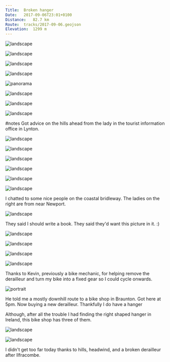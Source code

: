 ```yaml
---
Title:	Broken hanger
Date:	2017-09-06T23:01+0100
Distance:	82.7 km
Route:	tracks/2017-09-06.geojson
Elevation:	1299 m
---
```


![landscape](http://pbs.twimg.com/media/DJB39JYW4AEl_Ac.jpg "Oncoming rain yesterday")

![landscape](http://pbs.twimg.com/media/DJB4GqKXYAEH2vg.jpg "Hidden castle yesterday (look carefully)")

![landscape](http://pbs.twimg.com/media/DJB4SahXUAAleuC.jpg "Heading up from Porlock yesterday evening")

![landscape](http://pbs.twimg.com/media/DJB4YrBW0AYq-Q5.jpg "Found one of the old AA boxes.")

![panorama](http://pbs.twimg.com/media/DJB4lREW4AA0tBT.jpg "Exmoor panorama yesterday evening")

![landscape](http://pbs.twimg.com/media/DJB4u9jW0AAwiKr.jpg "Exmoor after the rain.")

![landscape](http://pbs.twimg.com/media/DJB48TlXgAAEyXV.jpg "Heading towards Lynmouth last night")

![landscape](http://pbs.twimg.com/media/DJB5Oh4XkAAZURR.jpg "Thanks to Debbie Cowie of Sunny Lyn campsite for the donation to @MSF_uk!")

#notes Got advice on the hills ahead from the lady in the tourist information office in Lynton.

![landscape](http://pbs.twimg.com/media/DJCg42CW0AA0UIb.jpg "Valley of Rocks.")

![landscape](http://pbs.twimg.com/media/DJChAkwXgAENVHJ.jpg "Staying coastal in the Valley of Rocks")

![landscape](http://pbs.twimg.com/media/DJChF80XcAAkYs1.jpg "Steep edges in north Devon")

![landscape](http://pbs.twimg.com/media/DJChOfTXoAAz0Bg.jpg "Looking back along the north Devon coast")

![landscape](http://pbs.twimg.com/media/DJChUYFWsAA4Ohz.jpg "North Devon.")

![landscape](http://pbs.twimg.com/media/DJChfnoXYAAfC4G.jpg "I've been just about as close to the coast as I can be this morning.")

I chatted to some nice people on the coastal bridleway. The ladies on the right are from near Newport.

![landscape](https://pbs.twimg.com/media/DJCh18UW4AEV675.jpg "People on the coastal path")

They said I should write a book. They said they'd want this picture in it. :)

![landscape](http://pbs.twimg.com/media/DJCsBruWAAA-TtF.jpg "Countryside pub. The queue was too long so I moved on.")

![landscape](http://pbs.twimg.com/media/DJCsLnxWsAIdn6G.jpg "Cycled up out of the bottom of that valley. Very steep.")

![landscape](http://pbs.twimg.com/media/DJCsR98WsAI-iAA.jpg "Steep downhill to Combe Martin.")

![landscape](http://pbs.twimg.com/media/DJDFQkJXcAIGQ07.jpg "#notes Oh dear")

Thanks to Kevin, previously a bike mechanic, for helping remove the derailleur and turn my bike into a fixed gear so I could cycle onwards.

![portrait](https://pbs.twimg.com/media/DJDaTNqXcAAvZzF.jpg "Kevin")

He told me a mostly downhill route to a bike shop in Braunton. Got here at 5pm. Now buying a new derailleur. Thankfully I do have a hanger

Although, after all the trouble I had finding the right shaped hanger in Ireland, this bike shop has three of them.

![landscape](http://pbs.twimg.com/media/DJEVMalXkAITrJs.jpg "River Taw from the Tarka Trail earlier.")

![landscape](http://pbs.twimg.com/media/DJEVqzdXgAERus5.jpg "Had to visit Westward Ho! in Devon after having been to &Aring; in Norway.")

I didn't get too far today thanks to hills, headwind, and a broken derailleur after Ilfracombe.


